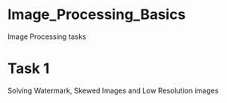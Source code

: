 # Image_Processing_Basics
Image Processing tasks

# Task 1
Solving Watermark, Skewed Images and Low Resolution images
